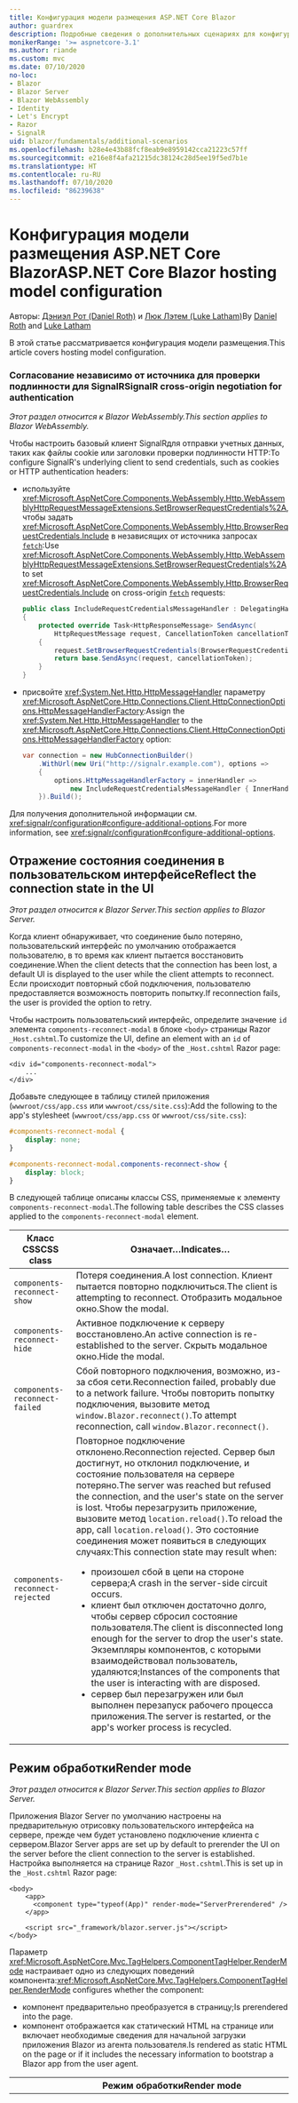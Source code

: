 ```yaml
---
title: Конфигурация модели размещения ASP.NET Core Blazor
author: guardrex
description: Подробные сведения о дополнительных сценариях для конфигурации модели размещения ASP.NET Core Blazor.
monikerRange: '>= aspnetcore-3.1'
ms.author: riande
ms.custom: mvc
ms.date: 07/10/2020
no-loc:
- Blazor
- Blazor Server
- Blazor WebAssembly
- Identity
- Let's Encrypt
- Razor
- SignalR
uid: blazor/fundamentals/additional-scenarios
ms.openlocfilehash: b28e4e43b88fcf8eab9e8959142cca21223c57ff
ms.sourcegitcommit: e216e8f4afa21215dc38124c28d5ee19f5ed7b1e
ms.translationtype: HT
ms.contentlocale: ru-RU
ms.lasthandoff: 07/10/2020
ms.locfileid: "86239638"
---
```

# <a name="aspnet-core-blazor-hosting-model-configuration"></a><span data-ttu-id="56fdc-103">Конфигурация модели размещения ASP.NET Core Blazor</span><span class="sxs-lookup"><span data-stu-id="56fdc-103">ASP.NET Core Blazor hosting model configuration</span></span>

<span data-ttu-id="56fdc-104">Авторы: [Дэниэл Рот (Daniel Roth)](https://github.com/danroth27) и [Люк Лэтем (Luke Latham)](https://github.com/guardrex)</span><span class="sxs-lookup"><span data-stu-id="56fdc-104">By [Daniel Roth](https://github.com/danroth27) and [Luke Latham](https://github.com/guardrex)</span></span>

<span data-ttu-id="56fdc-105">В этой статье рассматривается конфигурация модели размещения.</span><span class="sxs-lookup"><span data-stu-id="56fdc-105">This article covers hosting model configuration.</span></span>

### <a name="signalr-cross-origin-negotiation-for-authentication"></a><span data-ttu-id="56fdc-106">Согласование независимо от источника для проверки подлинности для SignalR</span><span class="sxs-lookup"><span data-stu-id="56fdc-106">SignalR cross-origin negotiation for authentication</span></span>

<span data-ttu-id="56fdc-107">*Этот раздел относится к Blazor WebAssembly.*</span><span class="sxs-lookup"><span data-stu-id="56fdc-107">*This section applies to Blazor WebAssembly.*</span></span>

<span data-ttu-id="56fdc-108">Чтобы настроить базовый клиент SignalRдля отправки учетных данных, таких как файлы cookie или заголовки проверки подлинности HTTP:</span><span class="sxs-lookup"><span data-stu-id="56fdc-108">To configure SignalR's underlying client to send credentials, such as cookies or HTTP authentication headers:</span></span>

* <span data-ttu-id="56fdc-109">используйте <xref:Microsoft.AspNetCore.Components.WebAssembly.Http.WebAssemblyHttpRequestMessageExtensions.SetBrowserRequestCredentials%2A>, чтобы задать <xref:Microsoft.AspNetCore.Components.WebAssembly.Http.BrowserRequestCredentials.Include> в независящих от источника запросах [`fetch`](https://developer.mozilla.org/docs/Web/API/Fetch_API/Using_Fetch):</span><span class="sxs-lookup"><span data-stu-id="56fdc-109">Use <xref:Microsoft.AspNetCore.Components.WebAssembly.Http.WebAssemblyHttpRequestMessageExtensions.SetBrowserRequestCredentials%2A> to set <xref:Microsoft.AspNetCore.Components.WebAssembly.Http.BrowserRequestCredentials.Include> on cross-origin [`fetch`](https://developer.mozilla.org/docs/Web/API/Fetch_API/Using_Fetch) requests:</span></span>

  ```csharp
  public class IncludeRequestCredentialsMessageHandler : DelegatingHandler
  {
      protected override Task<HttpResponseMessage> SendAsync(
          HttpRequestMessage request, CancellationToken cancellationToken)
      {
          request.SetBrowserRequestCredentials(BrowserRequestCredentials.Include);
          return base.SendAsync(request, cancellationToken);
      }
  }
  ```

* <span data-ttu-id="56fdc-110">присвойте <xref:System.Net.Http.HttpMessageHandler> параметру <xref:Microsoft.AspNetCore.Http.Connections.Client.HttpConnectionOptions.HttpMessageHandlerFactory>:</span><span class="sxs-lookup"><span data-stu-id="56fdc-110">Assign the <xref:System.Net.Http.HttpMessageHandler> to the <xref:Microsoft.AspNetCore.Http.Connections.Client.HttpConnectionOptions.HttpMessageHandlerFactory> option:</span></span>

  ```csharp
  var connection = new HubConnectionBuilder()
      .WithUrl(new Uri("http://signalr.example.com"), options =>
      {
          options.HttpMessageHandlerFactory = innerHandler => 
              new IncludeRequestCredentialsMessageHandler { InnerHandler = innerHandler };
      }).Build();
  ```

<span data-ttu-id="56fdc-111">Для получения дополнительной информации см. <xref:signalr/configuration#configure-additional-options>.</span><span class="sxs-lookup"><span data-stu-id="56fdc-111">For more information, see <xref:signalr/configuration#configure-additional-options>.</span></span>

## <a name="reflect-the-connection-state-in-the-ui"></a><span data-ttu-id="56fdc-112">Отражение состояния соединения в пользовательском интерфейсе</span><span class="sxs-lookup"><span data-stu-id="56fdc-112">Reflect the connection state in the UI</span></span>

<span data-ttu-id="56fdc-113">*Этот раздел относится к Blazor Server.*</span><span class="sxs-lookup"><span data-stu-id="56fdc-113">*This section applies to Blazor Server.*</span></span>

<span data-ttu-id="56fdc-114">Когда клиент обнаруживает, что соединение было потеряно, пользовательский интерфейс по умолчанию отображается пользователю, в то время как клиент пытается восстановить соединение.</span><span class="sxs-lookup"><span data-stu-id="56fdc-114">When the client detects that the connection has been lost, a default UI is displayed to the user while the client attempts to reconnect.</span></span> <span data-ttu-id="56fdc-115">Если происходит повторный сбой подключения, пользователю предоставляется возможность повторить попытку.</span><span class="sxs-lookup"><span data-stu-id="56fdc-115">If reconnection fails, the user is provided the option to retry.</span></span>

<span data-ttu-id="56fdc-116">Чтобы настроить пользовательский интерфейс, определите значение `id` элемента `components-reconnect-modal` в блоке `<body>` страницы Razor `_Host.cshtml`.</span><span class="sxs-lookup"><span data-stu-id="56fdc-116">To customize the UI, define an element with an `id` of `components-reconnect-modal` in the `<body>` of the `_Host.cshtml` Razor page:</span></span>

```cshtml
<div id="components-reconnect-modal">
    ...
</div>
```

<span data-ttu-id="56fdc-117">Добавьте следующее в таблицу стилей приложения (`wwwroot/css/app.css` или `wwwroot/css/site.css`):</span><span class="sxs-lookup"><span data-stu-id="56fdc-117">Add the following to the app's stylesheet (`wwwroot/css/app.css` or `wwwroot/css/site.css`):</span></span>

```css
#components-reconnect-modal {
    display: none;
}

#components-reconnect-modal.components-reconnect-show {
    display: block;
}
```

<span data-ttu-id="56fdc-118">В следующей таблице описаны классы CSS, применяемые к элементу `components-reconnect-modal`.</span><span class="sxs-lookup"><span data-stu-id="56fdc-118">The following table describes the CSS classes applied to the `components-reconnect-modal` element.</span></span>

| <span data-ttu-id="56fdc-119">Класс CSS</span><span class="sxs-lookup"><span data-stu-id="56fdc-119">CSS class</span></span>                       | <span data-ttu-id="56fdc-120">Означает&hellip;</span><span class="sxs-lookup"><span data-stu-id="56fdc-120">Indicates&hellip;</span></span> |
| ------------------------------- | ----------------- |
| `components-reconnect-show`     | <span data-ttu-id="56fdc-121">Потеря соединения.</span><span class="sxs-lookup"><span data-stu-id="56fdc-121">A lost connection.</span></span> <span data-ttu-id="56fdc-122">Клиент пытается повторно подключиться.</span><span class="sxs-lookup"><span data-stu-id="56fdc-122">The client is attempting to reconnect.</span></span> <span data-ttu-id="56fdc-123">Отобразить модальное окно.</span><span class="sxs-lookup"><span data-stu-id="56fdc-123">Show the modal.</span></span> |
| `components-reconnect-hide`     | <span data-ttu-id="56fdc-124">Активное подключение к серверу восстановлено.</span><span class="sxs-lookup"><span data-stu-id="56fdc-124">An active connection is re-established to the server.</span></span> <span data-ttu-id="56fdc-125">Скрыть модальное окно.</span><span class="sxs-lookup"><span data-stu-id="56fdc-125">Hide the modal.</span></span> |
| `components-reconnect-failed`   | <span data-ttu-id="56fdc-126">Сбой повторного подключения, возможно, из-за сбоя сети.</span><span class="sxs-lookup"><span data-stu-id="56fdc-126">Reconnection failed, probably due to a network failure.</span></span> <span data-ttu-id="56fdc-127">Чтобы повторить попытку подключения, вызовите метод `window.Blazor.reconnect()`.</span><span class="sxs-lookup"><span data-stu-id="56fdc-127">To attempt reconnection, call `window.Blazor.reconnect()`.</span></span> |
| `components-reconnect-rejected` | <span data-ttu-id="56fdc-128">Повторное подключение отклонено.</span><span class="sxs-lookup"><span data-stu-id="56fdc-128">Reconnection rejected.</span></span> <span data-ttu-id="56fdc-129">Сервер был достигнут, но отклонил подключение, и состояние пользователя на сервере потеряно.</span><span class="sxs-lookup"><span data-stu-id="56fdc-129">The server was reached but refused the connection, and the user's state on the server is lost.</span></span> <span data-ttu-id="56fdc-130">Чтобы перезагрузить приложение, вызовите метод `location.reload()`.</span><span class="sxs-lookup"><span data-stu-id="56fdc-130">To reload the app, call `location.reload()`.</span></span> <span data-ttu-id="56fdc-131">Это состояние соединения может появиться в следующих случаях:</span><span class="sxs-lookup"><span data-stu-id="56fdc-131">This connection state may result when:</span></span><ul><li><span data-ttu-id="56fdc-132">произошел сбой в цепи на стороне сервера;</span><span class="sxs-lookup"><span data-stu-id="56fdc-132">A crash in the server-side circuit occurs.</span></span></li><li><span data-ttu-id="56fdc-133">клиент был отключен достаточно долго, чтобы сервер сбросил состояние пользователя.</span><span class="sxs-lookup"><span data-stu-id="56fdc-133">The client is disconnected long enough for the server to drop the user's state.</span></span> <span data-ttu-id="56fdc-134">Экземпляры компонентов, с которыми взаимодействовал пользователь, удаляются;</span><span class="sxs-lookup"><span data-stu-id="56fdc-134">Instances of the components that the user is interacting with are disposed.</span></span></li><li><span data-ttu-id="56fdc-135">сервер был перезагружен или был выполнен перезапуск рабочего процесса приложения.</span><span class="sxs-lookup"><span data-stu-id="56fdc-135">The server is restarted, or the app's worker process is recycled.</span></span></li></ul> |

## <a name="render-mode"></a><span data-ttu-id="56fdc-136">Режим обработки</span><span class="sxs-lookup"><span data-stu-id="56fdc-136">Render mode</span></span>

<span data-ttu-id="56fdc-137">*Этот раздел относится к Blazor Server.*</span><span class="sxs-lookup"><span data-stu-id="56fdc-137">*This section applies to Blazor Server.*</span></span>

<span data-ttu-id="56fdc-138">Приложения Blazor Server по умолчанию настроены на предварительную отрисовку пользовательского интерфейса на сервере, прежде чем будет установлено подключение клиента с сервером.</span><span class="sxs-lookup"><span data-stu-id="56fdc-138">Blazor Server apps are set up by default to prerender the UI on the server before the client connection to the server is established.</span></span> <span data-ttu-id="56fdc-139">Настройка выполняется на странице Razor `_Host.cshtml`.</span><span class="sxs-lookup"><span data-stu-id="56fdc-139">This is set up in the `_Host.cshtml` Razor page:</span></span>

```cshtml
<body>
    <app>
      <component type="typeof(App)" render-mode="ServerPrerendered" />
    </app>

    <script src="_framework/blazor.server.js"></script>
</body>
```

<span data-ttu-id="56fdc-140">Параметр <xref:Microsoft.AspNetCore.Mvc.TagHelpers.ComponentTagHelper.RenderMode> настраивает одно из следующих поведений компонента:</span><span class="sxs-lookup"><span data-stu-id="56fdc-140"><xref:Microsoft.AspNetCore.Mvc.TagHelpers.ComponentTagHelper.RenderMode> configures whether the component:</span></span>

* <span data-ttu-id="56fdc-141">компонент предварительно преобразуется в страницу;</span><span class="sxs-lookup"><span data-stu-id="56fdc-141">Is prerendered into the page.</span></span>
* <span data-ttu-id="56fdc-142">компонент отображается как статический HTML на странице или включает необходимые сведения для начальной загрузки приложения Blazor из агента пользователя.</span><span class="sxs-lookup"><span data-stu-id="56fdc-142">Is rendered as static HTML on the page or if it includes the necessary information to bootstrap a Blazor app from the user agent.</span></span>

| <span data-ttu-id="56fdc-143">Режим обработки</span><span class="sxs-lookup"><span data-stu-id="56fdc-143">Render mode</span></span> | <span data-ttu-id="56fdc-144">Описание</span><span class="sxs-lookup"><span data-stu-id="56fdc-144">Description</span></span> |
| --- | --- |
| <xref:Microsoft.AspNetCore.Mvc.Rendering.RenderMode.ServerPrerendered> | <span data-ttu-id="56fdc-145">Преобразует компонент в статический HTML и включает метку приложения Blazor Server.</span><span class="sxs-lookup"><span data-stu-id="56fdc-145">Renders the component into static HTML and includes a marker for a Blazor Server app.</span></span> <span data-ttu-id="56fdc-146">При запуске пользовательского агента эта метка используется для начальной загрузки приложения Blazor.</span><span class="sxs-lookup"><span data-stu-id="56fdc-146">When the user-agent starts, this marker is used to bootstrap a Blazor app.</span></span> |
| <xref:Microsoft.AspNetCore.Mvc.Rendering.RenderMode.Server> | <span data-ttu-id="56fdc-147">Отображает метку приложения Blazor Server.</span><span class="sxs-lookup"><span data-stu-id="56fdc-147">Renders a marker for a Blazor Server app.</span></span> <span data-ttu-id="56fdc-148">Выходные данные компонента не включаются.</span><span class="sxs-lookup"><span data-stu-id="56fdc-148">Output from the component isn't included.</span></span> <span data-ttu-id="56fdc-149">При запуске пользовательского агента эта метка используется для начальной загрузки приложения Blazor.</span><span class="sxs-lookup"><span data-stu-id="56fdc-149">When the user-agent starts, this marker is used to bootstrap a Blazor app.</span></span> |
| <xref:Microsoft.AspNetCore.Mvc.Rendering.RenderMode.Static> | <span data-ttu-id="56fdc-150">Преобразует компонент в статический HTML.</span><span class="sxs-lookup"><span data-stu-id="56fdc-150">Renders the component into static HTML.</span></span> |

<span data-ttu-id="56fdc-151">Отрисовка компонентов сервера из статической HTML-страницы не поддерживается.</span><span class="sxs-lookup"><span data-stu-id="56fdc-151">Rendering server components from a static HTML page isn't supported.</span></span>

## <a name="configure-the-signalr-client-for-blazor-server-apps"></a><span data-ttu-id="56fdc-152">Настройка клиента SignalR для приложений Blazor Server</span><span class="sxs-lookup"><span data-stu-id="56fdc-152">Configure the SignalR client for Blazor Server apps</span></span>

<span data-ttu-id="56fdc-153">*Этот раздел относится к Blazor Server.*</span><span class="sxs-lookup"><span data-stu-id="56fdc-153">*This section applies to Blazor Server.*</span></span>

<span data-ttu-id="56fdc-154">Настройте клиент SignalR, используемый приложениями Blazor Server, в файле `Pages/_Host.cshtml`.</span><span class="sxs-lookup"><span data-stu-id="56fdc-154">Configure the SignalR client used by Blazor Server apps in the `Pages/_Host.cshtml` file.</span></span> <span data-ttu-id="56fdc-155">Разместите скрипт, который вызывает `Blazor.start` после скрипта `_framework/blazor.server.js` и внутри тега `</body>`.</span><span class="sxs-lookup"><span data-stu-id="56fdc-155">Place a script that calls `Blazor.start` after the `_framework/blazor.server.js` script and inside the `</body>` tag.</span></span>

### <a name="logging"></a><span data-ttu-id="56fdc-156">Ведение журнала</span><span class="sxs-lookup"><span data-stu-id="56fdc-156">Logging</span></span>

<span data-ttu-id="56fdc-157">Чтобы настроить ведение журнала для клиента SignalR, выполните следующие действия:</span><span class="sxs-lookup"><span data-stu-id="56fdc-157">To configure SignalR client logging:</span></span>

* <span data-ttu-id="56fdc-158">добавьте атрибут `autostart="false"` в тег `<script>` для сценария `blazor.server.js`;</span><span class="sxs-lookup"><span data-stu-id="56fdc-158">Add an `autostart="false"` attribute to the `<script>` tag for the `blazor.server.js` script.</span></span>
* <span data-ttu-id="56fdc-159">передайте объект конфигурации (`configureSignalR`), который вызывает `configureLogging` с уровнем журнала для построителя клиента.</span><span class="sxs-lookup"><span data-stu-id="56fdc-159">Pass in a configuration object (`configureSignalR`) that calls `configureLogging` with the log level on the client builder.</span></span>

```cshtml
    ...

    <script src="_framework/blazor.server.js" autostart="false"></script>
    <script>
      Blazor.start({
        configureSignalR: function (builder) {
          builder.configureLogging("information");
        }
      });
    </script>
</body>
```

<span data-ttu-id="56fdc-160">В предыдущем примере `information` эквивалентно уровню журнала <xref:Microsoft.Extensions.Logging.LogLevel.Information?displayProperty=nameWithType>.</span><span class="sxs-lookup"><span data-stu-id="56fdc-160">In the preceding example, `information` is equivalent to a log level of <xref:Microsoft.Extensions.Logging.LogLevel.Information?displayProperty=nameWithType>.</span></span>

### <a name="modify-the-reconnection-handler"></a><span data-ttu-id="56fdc-161">Изменение обработчика повторного подключения</span><span class="sxs-lookup"><span data-stu-id="56fdc-161">Modify the reconnection handler</span></span>

<span data-ttu-id="56fdc-162">Для событий подключения канала обработчика повторного подключения можно настроить пользовательское поведение, например следующим способом:</span><span class="sxs-lookup"><span data-stu-id="56fdc-162">The reconnection handler's circuit connection events can be modified for custom behaviors, such as:</span></span>

* <span data-ttu-id="56fdc-163">уведомлять пользователя, если подключение было разорвано;.</span><span class="sxs-lookup"><span data-stu-id="56fdc-163">To notify the user if the connection is dropped.</span></span>
* <span data-ttu-id="56fdc-164">вносить записи в журнал (со стороны клиента) при подключении канала.</span><span class="sxs-lookup"><span data-stu-id="56fdc-164">To perform logging (from the client) when a circuit is connected.</span></span>

<span data-ttu-id="56fdc-165">Чтобы изменить события подключения, сделайте следующее:</span><span class="sxs-lookup"><span data-stu-id="56fdc-165">To modify the connection events:</span></span>

* <span data-ttu-id="56fdc-166">добавьте атрибут `autostart="false"` в тег `<script>` для сценария `blazor.server.js`;</span><span class="sxs-lookup"><span data-stu-id="56fdc-166">Add an `autostart="false"` attribute to the `<script>` tag for the `blazor.server.js` script.</span></span>
* <span data-ttu-id="56fdc-167">регистрируйте обратные вызовы по изменениям подключений для разорванных подключений (`onConnectionDown`) и установленных (в том числе повторно) подключений (`onConnectionUp`),</span><span class="sxs-lookup"><span data-stu-id="56fdc-167">Register callbacks for connection changes for dropped connections (`onConnectionDown`) and established/re-established connections (`onConnectionUp`).</span></span> <span data-ttu-id="56fdc-168">при этом укажите **оба** метода `onConnectionDown` и `onConnectionUp`.</span><span class="sxs-lookup"><span data-stu-id="56fdc-168">**Both** `onConnectionDown` and `onConnectionUp` must be specified.</span></span>

```cshtml
    ...

    <script src="_framework/blazor.server.js" autostart="false"></script>
    <script>
      Blazor.start({
        reconnectionHandler: {
          onConnectionDown: (options, error) => console.error(error);
          onConnectionUp: () => console.log("Up, up, and away!");
        }
      });
    </script>
</body>
```

### <a name="adjust-the-reconnection-retry-count-and-interval"></a><span data-ttu-id="56fdc-169">Настройка числа попыток и интервала повторного подключения</span><span class="sxs-lookup"><span data-stu-id="56fdc-169">Adjust the reconnection retry count and interval</span></span>

<span data-ttu-id="56fdc-170">Чтобы настроить число попыток и интервал повторного подключения, выполните следующие действия:</span><span class="sxs-lookup"><span data-stu-id="56fdc-170">To adjust the reconnection retry count and interval:</span></span>

* <span data-ttu-id="56fdc-171">добавьте атрибут `autostart="false"` в тег `<script>` для сценария `blazor.server.js`;</span><span class="sxs-lookup"><span data-stu-id="56fdc-171">Add an `autostart="false"` attribute to the `<script>` tag for the `blazor.server.js` script.</span></span>
* <span data-ttu-id="56fdc-172">задайте число повторных попыток (`maxRetries`) и периодичность в миллисекундах для каждой повторной попытки (`retryIntervalMilliseconds`).</span><span class="sxs-lookup"><span data-stu-id="56fdc-172">Set the number of retries (`maxRetries`) and period in milliseconds permitted for each retry attempt (`retryIntervalMilliseconds`).</span></span>

```cshtml
    ...

    <script src="_framework/blazor.server.js" autostart="false"></script>
    <script>
      Blazor.start({
        reconnectionOptions: {
          maxRetries: 3,
          retryIntervalMilliseconds: 2000
        }
      });
    </script>
</body>
```

### <a name="hide-or-replace-the-reconnection-display"></a><span data-ttu-id="56fdc-173">Скрытие или замена отображаемого элемента повторного подключения</span><span class="sxs-lookup"><span data-stu-id="56fdc-173">Hide or replace the reconnection display</span></span>

<span data-ttu-id="56fdc-174">Чтобы скрыть отображаемый элемент повторного подключения, выполните следующие действия:</span><span class="sxs-lookup"><span data-stu-id="56fdc-174">To hide the reconnection display:</span></span>

* <span data-ttu-id="56fdc-175">добавьте атрибут `autostart="false"` в тег `<script>` для сценария `blazor.server.js`;</span><span class="sxs-lookup"><span data-stu-id="56fdc-175">Add an `autostart="false"` attribute to the `<script>` tag for the `blazor.server.js` script.</span></span>
* <span data-ttu-id="56fdc-176">задайте для свойства `_reconnectionDisplay` обработчика повторных подключений пустой объект (`{}` или `new Object()`).</span><span class="sxs-lookup"><span data-stu-id="56fdc-176">Set the reconnection handler's `_reconnectionDisplay` to an empty object (`{}` or `new Object()`).</span></span>

```cshtml
    ...

    <script src="_framework/blazor.server.js" autostart="false"></script>
    <script>
      window.addEventListener('beforeunload', function () {
        Blazor.defaultReconnectionHandler._reconnectionDisplay = {};
      });
    </script>
</body>
```

<span data-ttu-id="56fdc-177">Чтобы заменить отображаемый элемент повторного подключения, задайте для `_reconnectionDisplay` в предыдущем примере нужный элемент:</span><span class="sxs-lookup"><span data-stu-id="56fdc-177">To replace the reconnection display, set `_reconnectionDisplay` in the preceding example to the element for display:</span></span>

```javascript
Blazor.defaultReconnectionHandler._reconnectionDisplay = 
  document.getElementById("{ELEMENT ID}");
```

<span data-ttu-id="56fdc-178">Заполнитель `{ELEMENT ID}` — это идентификатор элемента HTML для отображения.</span><span class="sxs-lookup"><span data-stu-id="56fdc-178">The placeholder `{ELEMENT ID}` is the ID of the HTML element to display.</span></span>

## <a name="additional-resources"></a><span data-ttu-id="56fdc-179">Дополнительные ресурсы</span><span class="sxs-lookup"><span data-stu-id="56fdc-179">Additional resources</span></span>

* <xref:fundamentals/logging/index>
